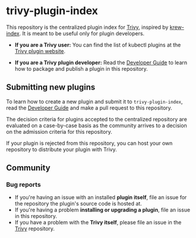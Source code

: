 # trivy-plugin-index

This repository is the centralized plugin index for [Trivy][trivy-site], inspired by [krew-index]. It is meant to be useful only for plugin developers.

- **If you are a Trivy user:** You can find the list of kubectl plugins at the
  [Trivy plugin website][trivy-plugin-site].

- **If you are a Trivy plugin developer:** Read the [Developer Guide][dev-guide] to learn how to package and publish a plugin in this repository.


## Submitting new plugins

To learn how to create a new plugin and submit it to `trivy-plugin-index`, read the [Developer Guide][dev-guide] and make a pull request to this repository.

The decision criteria for plugins accepted to the centralized repository are evaluated on a case-by-case basis as the community arrives to a decision on the admission criteria for this repository.

If your plugin is rejected from this repository, you can host your own repository to distribute your plugin with Trivy.

## Community

### Bug reports

- If you're having an issue with an installed **plugin itself**, file an issue for the repository the plugin's source code is hosted at.
- If you're having a problem **installing or upgrading a plugin**, file an issue in this repository.
- If you have a problem with the **Trivy itself**, please file an issue in the [Trivy][trivy-repo] repository.

[krew-index]: https://github.com/kubernetes-sigs/krew-index/
[trivy-site]: https://aquasecurity.github.io/trivy/latest/
[trivy-repo]: https://github.com/aquasecurity/trivy
[trivy-plugin-site]: https://aquasecurity.github.io/trivy-plugin-index/
[dev-guide]: https://aquasecurity.github.io/trivy/latest/docs/advanced/plugins/
